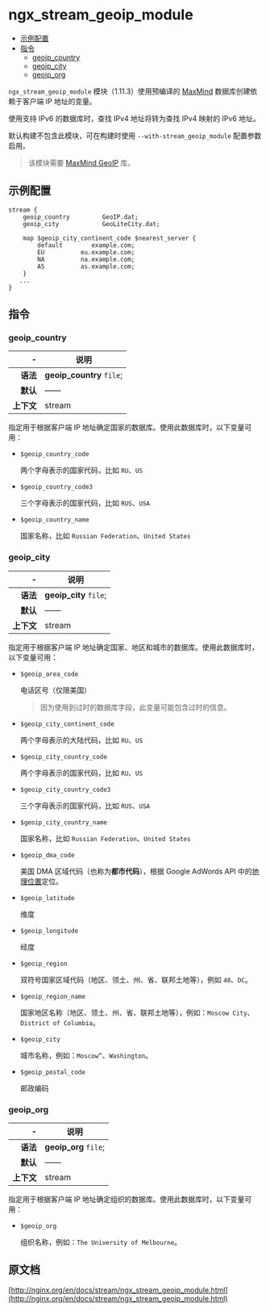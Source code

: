 # ngx_stream_geoip_module

- [示例配置](#example_configuration)
- [指令](#directives)
    - [geoip_country](#geoip_country)
    - [geoip_city](#geoip_city)
    - [geoip_org](#geoip_org)

`ngx_stream_geoip_module` 模块（1.11.3）使用预编译的 [MaxMind](http://www.maxmind.com/) 数据库创建依赖于客户端 IP 地址的变量。

使用支持 IPv6 的数据库时，查找 IPv4 地址将转为查找 IPv4 映射的 IPv6 地址。

默认构建不包含此模块，可在构建时使用 `--with-stream_geoip_module` 配置参数启用。

> 该模块需要 [MaxMind GeoIP](http://www.maxmind.com/app/c) 库。

<a id="example_configuration"></a>

## 示例配置

```nginx
stream {
    geoip_country         GeoIP.dat;
    geoip_city            GeoLiteCity.dat;

    map $geoip_city_continent_code $nearest_server {
        default        example.com;
        EU          eu.example.com;
        NA          na.example.com;
        AS          as.example.com;
    }
   ...
}
```

<a id="directives"></a>

## 指令

### geoip_country

|\-|说明|
|------:|------|
|**语法**|**geoip_country** `file`;|
|**默认**|——|
|**上下文**|stream|

指定用于根据客户端 IP 地址确定国家的数据库。使用此数据库时，以下变量可用：

- `$geoip_country_code`

    两个字母表示的国家代码，比如 `RU`、`US`

- `$geoip_country_code3`

    三个字母表示的国家代码，比如 `RUS`、`USA`

- `$geoip_country_name`

    国家名称，比如 `Russian Federation`、`United States`

### geoip_city

|\-|说明|
|------:|------|
|**语法**|**geoip_city** `file`;|
|**默认**|——|
|**上下文**|stream|

指定用于根据客户端 IP 地址确定国家、地区和城市的数据库。使用此数据库时，以下变量可用：

- `$geoip_area_code`

    电话区号（仅限美国）

    > 因为使用到过时的数据库字段，此变量可能包含过时的信息。

- `$geoip_city_continent_code`

    两个字母表示的大陆代码，比如 `RU`、`US`

- `$geoip_city_country_code`

    两个字母表示的国家代码，比如 `RU`、`US`

- `$geoip_city_country_code3`

    三个字母表示的国家代码，比如 `RUS`、`USA`

- `$geoip_city_country_name`

    国家名称，比如 `Russian Federation`、`United States`

- `$geoip_dma_code`

    美国 DMA 区域代码（也称为**都市代码**），根据 Google AdWords API 中的[地理位置](https://developers.google.com/adwords/api/docs/appendix/cities-DMAregions)定位。

- `$geoip_latitude`

    维度

- `$geoip_longitude`

    经度

- `$geoip_region`

    双符号国家区域代码（地区、领土、州、省、联邦土地等），例如 `48`、`DC`。

- `$geoip_region_name`

    国家地区名称（地区、领土、州、省、联邦土地等），例如：`Moscow City`、`District of Columbia`。

- `$geoip_city`

    城市名称，例如：`Moscow”`、`Washington`。

- `$geoip_postal_code`

    邮政编码

### geoip_org

|\-|说明|
|------:|------|
|**语法**|**geoip_org** `file`;|
|**默认**|——|
|**上下文**|stream|

指定用于根据客户端 IP 地址确定组织的数据库。使用此数据库时，以下变量可用：

- `$geoip_org`

    组织名称，例如：`The University of Melbourne`。

## 原文档
[http://nginx.org/en/docs/stream/ngx_stream_geoip_module.html](http://nginx.org/en/docs/stream/ngx_stream_geoip_module.html)